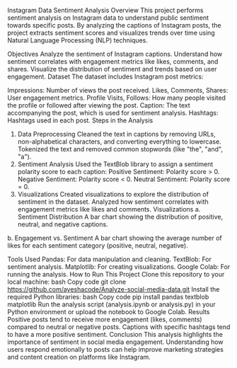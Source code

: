 Instagram Data Sentiment Analysis
Overview
This project performs sentiment analysis on Instagram data to understand public sentiment towards specific posts. By analyzing the captions of Instagram posts, the project extracts sentiment scores and visualizes trends over time using Natural Language Processing (NLP) techniques.




Objectives
Analyze the sentiment of Instagram captions.
Understand how sentiment correlates with engagement metrics like likes, comments, and shares.
Visualize the distribution of sentiment and trends based on user engagement.
Dataset
The dataset includes Instagram post metrics:




Impressions: Number of views the post received.
Likes, Comments, Shares: User engagement metrics.
Profile Visits, Follows: How many people visited the profile or followed after viewing the post.
Caption: The text accompanying the post, which is used for sentiment analysis.
Hashtags: Hashtags used in each post.
Steps in the Analysis
1. Data Preprocessing
Cleaned the text in captions by removing URLs, non-alphabetical characters, and converting everything to lowercase.
Tokenized the text and removed common stopwords (like "the", "and", "a").
2. Sentiment Analysis
Used the TextBlob library to assign a sentiment polarity score to each caption:
Positive Sentiment: Polarity score > 0.
Negative Sentiment: Polarity score < 0.
Neutral Sentiment: Polarity score = 0.
3. Visualizations
Created visualizations to explore the distribution of sentiment in the dataset.
Analyzed how sentiment correlates with engagement metrics like likes and comments.
Visualizations
a. Sentiment Distribution
A bar chart showing the distribution of positive, neutral, and negative captions.

b. Engagement vs. Sentiment
A bar chart showing the average number of likes for each sentiment category (positive, neutral, negative).

Tools Used
Pandas: For data manipulation and cleaning.
TextBlob: For sentiment analysis.
Matplotlib: For creating visualizations.
Google Colab: For running the analysis.
How to Run This Project
Clone this repository to your local machine:
bash
Copy code
git clone https://github.com/ayeshacode/Analyze-social-media-data.git
Install the required Python libraries:
bash
Copy code
pip install pandas textblob matplotlib
Run the analysis script (analysis.ipynb or analysis.py) in your Python environment or upload the notebook to Google Colab.
Results
Positive posts tend to receive more engagement (likes, comments) compared to neutral or negative posts.
Captions with specific hashtags tend to have a more positive sentiment.
Conclusion
This analysis highlights the importance of sentiment in social media engagement. Understanding how users respond emotionally to posts can help improve marketing strategies and content creation on platforms like Instagram.


